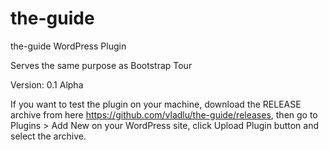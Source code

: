 # the-guide
the-guide WordPress Plugin

Serves the same purpose as Bootstrap Tour

Version: 0.1 Alpha

If you want to test the plugin on your machine, download the RELEASE archive from here https://github.com/vladlu/the-guide/releases, then go to Plugins > Add New on your WordPress site, click Upload Plugin button and select the archive.
